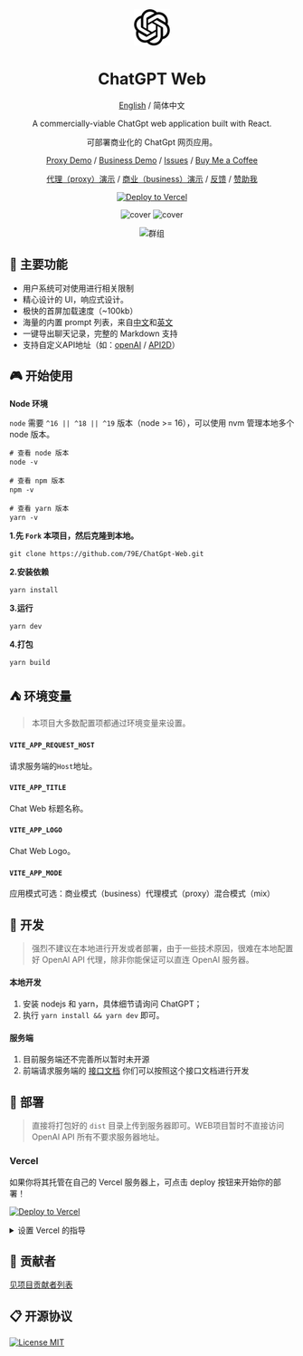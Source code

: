 <div align="center">
<img src="./src/assets/openai.svg" style="width:64px;height:64px;margin:0 32px" alt="icon"/>

<h1 align="center">ChatGPT Web</h1>

[English](https://github.com/79E/ChatGpt-Web) / 简体中文

A commercially-viable ChatGpt web application built with React.

可部署商业化的 ChatGpt 网页应用。

[Proxy Demo]() / [Business Demo](https://chatgpt79.vercel.app/) / [Issues](https://github.com/79E/ChatGPT-Web/issues) / [Buy Me a Coffee](https://www.buymeacoffee.com/beggar)

[代理（proxy）演示](https://chatgpt79.vercel.app/) / [商业（business）演示](https://aizj.top/) / [反馈](https://github.com/79E/ChatGPT-Web/issues) / [赞助我](https://www.imageoss.com/images/2023/05/06/e38f4a42046a1909773b955c56468d6b83fcd9b5d593c449.jpg)

[![Deploy to Vercel](https://vercel.com/button)](https://vercel.com/import/project?template=https://github.com/79E/ChatGpt-Web)

![cover](https://cdn.jsdelivr.net/gh/duogongneng/testuitc/1683604333996c1.png)
![cover](https://cdn.jsdelivr.net/gh/duogongneng/testuitc/1683604333960c2.png)

![群组](https://files.catbox.moe/kbx65k.png)

</div>


## 🤖 主要功能

- 用户系统可对使用进行相关限制
- 精心设计的 UI，响应式设计。
- 极快的首屏加载速度（~100kb）
- 海量的内置 prompt 列表，来自[中文](https://github.com/PlexPt/awesome-chatgpt-prompts-zh)和[英文](https://github.com/f/awesome-chatgpt-prompts)
- 一键导出聊天记录，完整的 Markdown 支持
- 支持自定义API地址（如：[openAI](https://api.openai.com) / [API2D](https://api2d.com/r/192767)）
## 🎮 开始使用
**Node 环境**

`node` 需要 `^16 || ^18 || ^19` 版本（node >= 16），可以使用 nvm 管理本地多个 node 版本。

```
# 查看 node 版本
node -v

# 查看 npm 版本
npm -v

# 查看 yarn 版本
yarn -v

```

**1.先 `Fork` 本项目，然后克隆到本地。**
```
git clone https://github.com/79E/ChatGpt-Web.git
```

**2.安装依赖**
```
yarn install
```

**3.运行**
```
yarn dev
```

**4.打包**
```
yarn build
```


## ⛺️ 环境变量

> 本项目大多数配置项都通过环境变量来设置。

#### `VITE_APP_REQUEST_HOST` 

请求服务端的`Host`地址。

#### `VITE_APP_TITLE` 

Chat Web 标题名称。

#### `VITE_APP_LOGO` 

Chat Web Logo。

#### `VITE_APP_MODE` 

应用模式可选：商业模式（business）代理模式（proxy）混合模式（mix）

## 🚧 开发

> 强烈不建议在本地进行开发或者部署，由于一些技术原因，很难在本地配置好 OpenAI API 代理，除非你能保证可以直连 OpenAI 服务器。

#### 本地开发

1. 安装 nodejs 和 yarn，具体细节请询问 ChatGPT；
2. 执行 `yarn install && yarn dev` 即可。

#### 服务端

1. 目前服务端还不完善所以暂时未开源
2. 前端请求服务端的 [接口文档](https://console-docs.apipost.cn/preview/dcf9a900ac5a1154/00eeb0b3f589d8e6) 你们可以按照这个接口文档进行开发

## 🎯 部署
> 直接将打包好的 `dist` 目录上传到服务器即可。WEB项目暂时不直接访问 OpenAI API 所有不要求服务器地址。

### Vercel
如果你将其托管在自己的 Vercel 服务器上，可点击 deploy 按钮来开始你的部署！

[![Deploy to Vercel](https://vercel.com/button)](https://vercel.com/import/project?template=https://github.com/79E/ChatGpt-Web)

<details>
 <summary>设置 Vercel 的指导</summary>

1. 前往 [vercel.com](https://vercel.com/)
1. 点击 `Log in`
   ![](https://files.catbox.moe/tct1wg.png)
1. 点击 `Continue with GitHub` 通过 GitHub 进行登录
   ![](https://files.catbox.moe/btd78j.jpeg)
1. 登录 GitHub 并允许访问所有存储库（如果系统这样提示）
1. Fork 这个仓库
1. 返回到你的 [Vercel dashboard](https://vercel.com/dashboard)
1. 选择 `Import Project`
   ![](https://files.catbox.moe/qckos0.png)
1. 选择 `Import Git Repository`
   ![](https://files.catbox.moe/pqub9q.png)
1. 选择 root 并将所有内容保持不变，并且只需添加名为 PAT_1 的环境变量（如图所示），其中将包含一个个人访问令牌（PAT），你可以在[这里](https://github.com/settings/tokens/new)轻松创建（保留默认，并且只需要命名下，名字随便）
   ![](https://files.catbox.moe/0ez4g7.png)
1. 点击 deploy，这就完成了，查看你的域名就可使用 API 了！

</details>


## 🧘 贡献者

[见项目贡献者列表](https://github.com/79E/ChatGPT-Web/graphs/contributors)

## 📋 开源协议

[![License MIT](https://img.shields.io/badge/License-MIT-brightgreen.svg)](https://github.com/79E/ChatGpt-Web/blob/master/license)
